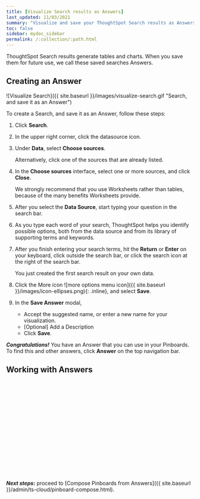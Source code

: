 ```yaml
---
title: [Visualize Search results as Answers]
last_updated: 11/03/2021
summary: "Visualize and save your ThoughtSpot Search results as Answers."
toc: false
sidebar: mydoc_sidebar
permalink: /:collection/:path.html
---
```


ThoughtSpot Search results generate tables and charts. When you save them for future use, we call these saved searches Answers.

## Creating an Answer

![Visualize Search]({{ site.baseurl }}/images/visualize-search.gif "Search, and save it as an Answer")

To create a Search, and save it as an Answer, follow these steps:

1. Click **Search**.

2. In the upper right corner, click the datasource icon.

3. Under **Data**, select **Choose sources**.

   Alternatively, click one of the sources that are already listed.

4. In the **Choose sources** interface, select one or more sources, and click **Close**.  

   We strongly recommend that you use Worksheets rather than tables, because of the many benefits Worksheets provide.

6. After you select the **Data Source**, start typing your question in the search bar.

6. As you type each word of your search, ThoughtSpot helps you identify possible options, both from the data source and from its library of supporting terms and keywords.

7.  After you finish entering your search terms, hit the **Return** or **Enter** on your keyboard, click outside the search bar, or click the search icon at the right of the search bar.

    You just created the first search result on your own data.

8. Click the More icon ![more options menu icon]({{ site.baseurl }}/images/icon-ellipses.png){: .inline}, and select **Save**.

9. In the **Save Answer** modal,

   - Accept the suggested name, or enter a new name for your visualization.
   - \[Optional\] Add a Description
   - Click **Save**.

***Congratulations!*** You have an Answer that you can use in your Pinboards. To find this and other answers, click **Answer** on the top navigation bar.


## Working with Answers

<script src="https://fast.wistia.com/embed/medias/i8smdu5gws.jsonp" async></script><script src="https://fast.wistia.com/assets/external/E-v1.js" async></script><span class="wistia_embed wistia_async_i8smdu5gws popover=true popoverAnimateThumbnail=true popoverBorderColor=4E55FD popoverBorderWidth=2" style="display:inline-block;height:252px;position:relative;width:450px">&nbsp;</span>

***Next steps:*** proceed to [Compose Pinboards from Answers]({{ site.baseurl }}/admin/ts-cloud/pinboard-compose.html).
